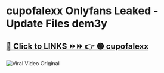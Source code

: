 
 # cupofalexx Onlyfans Leaked - Update Files dem3y

## <h2><a href="https://clipsfans.com/cupofalexx&ref=git">🔗 Click to LINKS ⏩⏩ 👉 🟢 cupofalexx </a></h2>

<a href="https://clipsfans.com/cupofalexx&ref=git" rel="nofollow" data-target="animated-image.originalLink"><img src="https://i.ibb.co.com/xMMVF88/686577567.gif" alt="Viral Video Original" style="max-width: 100%; display: inline-block;" data-target="animated-image.originalImage"></a>

